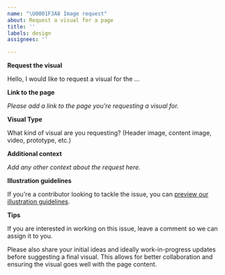 ```yaml
---
name: "\U0001F3A8 Image request"
about: Request a visual for a page
title: ''
labels: design
assignees: ''

---
```


**Request the visual**

Hello, I would like to request a visual for the ...

**Link to the page**

_Please add a link to the page you're requesting a visual for._

**Visual Type**

What kind of visual are you requesting? (Header image, content image, video, prototype, etc.)

**Additional context**

_Add any other context about the request here._

**Illustration guidelines**

If you're a contributor looking to tackle the issue, you can [preview our illustration guidelines](https://bitcoin.design/guide/contribute/illustration-guidelines/).

**Tips**

If you are interested in working on this issue, leave a comment so we can assign it to you.

Please also share your initial ideas and ideally work-in-progress updates before suggesting a final visual. This allows for better collaboration and ensuring the visual goes well with the page content.

